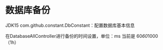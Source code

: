 # 数据库备份

JDK15
com.github.constant.DbConstant：配置数据库基本信息

在DatabaseAllController进行备份的时间设置，单位：ms
当前是 60*60*1000 （1h）
